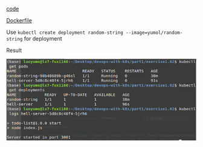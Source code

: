 [code](https://github.com/yumoL/devops-with-k8s/blob/master/part2/exercise1.02/index.js)

[Dockerfile](https://github.com/yumoL/devops-with-k8s/blob/master/part1/exercise1.02/Dockerfile)

Use `kubectl create deployment random-string --image=yumol/random-string` for deployment

Result

<img src="https://github.com/yumoL/devops-with-k8s/blob/master/part1/exercise1.02/ex1.02.png" />
